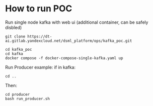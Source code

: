 # How to run POC

Run single node kafka with web ui (additional container, can be safely disbled)

```
git clone https://dt-ai.gitlab.yandexcloud.net/dsml_platform/ops/kafka_poc.git
```
```
cd kafka_poc
cd kafka
docker compose -f docker-compose-single-kafka.yaml up
```

Run Producer example:
if in kafka:
```
cd ..
```

Then:

```
cd producer
bash run_producer.sh
```
